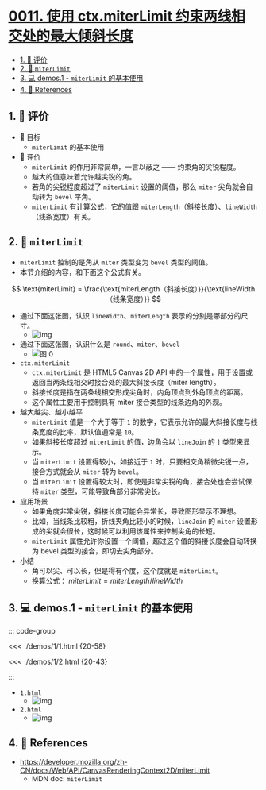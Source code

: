 # [0011. 使用 ctx.miterLimit 约束两线相交处的最大倾斜长度](https://github.com/Tdahuyou/TNotes.canvas/tree/main/notes/0011.%20%E4%BD%BF%E7%94%A8%20ctx.miterLimit%20%E7%BA%A6%E6%9D%9F%E4%B8%A4%E7%BA%BF%E7%9B%B8%E4%BA%A4%E5%A4%84%E7%9A%84%E6%9C%80%E5%A4%A7%E5%80%BE%E6%96%9C%E9%95%BF%E5%BA%A6)

<!-- region:toc -->

- [1. 🫧 评价](#1--评价)
- [2. 📒 `miterLimit`](#2--miterlimit)
- [3. 💻 demos.1 - `miterLimit` 的基本使用](#3--demos1---miterlimit-的基本使用)
- [4. 🔗 References](#4--references)

<!-- endregion:toc -->

## 1. 🫧 评价

- 🎯 目标
  - `miterLimit` 的基本使用
- 🫧 评价
  - `miterLimit` 的作用非常简单，一言以蔽之 —— 约束角的尖锐程度。
  - 越大的值意味着允许越尖锐的角。
  - 若角的尖锐程度超过了 `miterLimit` 设置的阈值，那么 `miter` 尖角就会自动转为 `bevel` 平角。
  - `miterLimit` 有计算公式，它的值跟 `miterLength`（斜接长度）、`lineWidth`（线条宽度）有关。

## 2. 📒 `miterLimit`

- `miterLimit` 控制的是角从 `miter` 类型变为 `bevel` 类型的阈值。
- 本节介绍的内容，和下面这个公式有关。

$$
\text{miterLimit} = \frac{\text{miterLength（斜接长度）}}{\text{lineWidth（线条宽度）}}
$$

- 通过下面这张图，认识 `lineWidth`、`miterLength` 表示的分别是哪部分的尺寸。
  - ![img](https://cdn.jsdelivr.net/gh/Tdahuyou/imgs@main/2024-10-03-23-11-03.png)
- 通过下面这张图，认识什么是 `round`、`miter`、`bevel`
  - ![图 0](https://cdn.jsdelivr.net/gh/Tdahuyou/imgs@main/2025-08-18-20-14-47.png)
- `ctx.miterLimit`
  - `ctx.miterLimit` 是 HTML5 Canvas 2D API 中的一个属性，用于设置或返回当两条线相交时接合处的最大斜接长度（miter length）。
  - 斜接长度是指在两条线相交形成尖角时，内角顶点到外角顶点的距离。
  - 这个属性主要用于控制具有 miter 接合类型的线条边角的外观。
- 越大越尖、越小越平
  - `miterLimit` 值是一个大于等于 `1` 的数字，它表示允许的最大斜接长度与线条宽度的比率，默认值通常是 `10`。
  - 如果斜接长度超过 `miterLimit` 的值，边角会以 `lineJoin` 的 `]` 类型来显示。
  - 当 `miterLimit` 设置得较小，如接近于 `1` 时，只要相交角稍微尖锐一点，接合方式就会从 `miter` 转为 `bevel`。
  - 当 `miterLimit` 设置得较大时，即使是非常尖锐的角，接合处也会尝试保持 `miter` 类型，可能导致角部分非常尖长。
- 应用场景
  - 如果角度非常尖锐，斜接长度可能会异常长，导致图形显示不理想。
  - 比如，当线条比较粗，折线夹角比较小的时候，`lineJoin` 的 `miter` 设置形成的尖就会很长，这时候可以利用该属性来控制尖角的长短。
  - `miterLimit` 属性允许你设置一个阈值，超过这个值的斜接长度会自动转换为 bevel 类型的接合，即切去尖角部分。
- 小结
  - 角可以尖、可以长，但是得有个度，这个度就是 `miterLimit`。
  - 换算公式： $miterLimit = miterLength / lineWidth$

## 3. 💻 demos.1 - `miterLimit` 的基本使用

::: code-group

<<< ./demos/1/1.html {20-58}

<<< ./demos/1/2.html {20-43}

:::

- `1.html`
  - ![img](https://cdn.jsdelivr.net/gh/Tdahuyou/imgs@main/2024-10-03-23-11-26.png)
- `2.html`
  - ![img](https://cdn.jsdelivr.net/gh/Tdahuyou/imgs@main/2024-10-03-23-11-54.png)

## 4. 🔗 References

- https://developer.mozilla.org/zh-CN/docs/Web/API/CanvasRenderingContext2D/miterLimit
  - MDN doc: `miterLimit`
